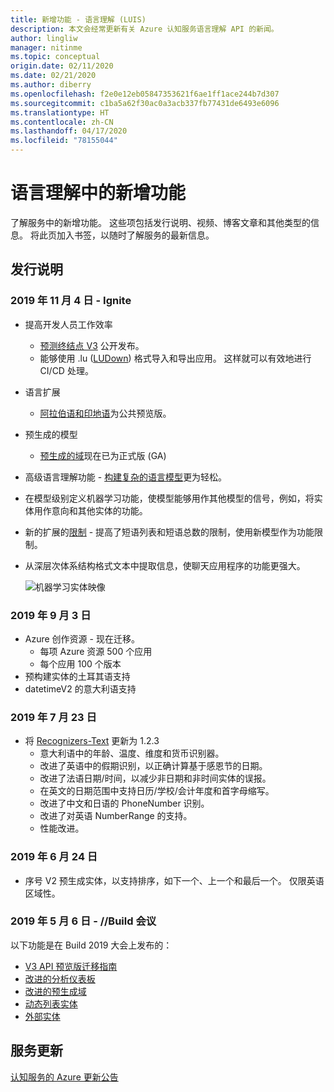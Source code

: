 ```yaml
---
title: 新增功能 - 语言理解 (LUIS)
description: 本文会经常更新有关 Azure 认知服务语言理解 API 的新闻。
author: lingliw
manager: nitinme
ms.topic: conceptual
origin.date: 02/11/2020
ms.date: 02/21/2020
ms.author: diberry
ms.openlocfilehash: f2e0e12eb05847353621f6ae1ff1ace244b7d307
ms.sourcegitcommit: c1ba5a62f30ac0a3acb337fb77431de6493e6096
ms.translationtype: HT
ms.contentlocale: zh-CN
ms.lasthandoff: 04/17/2020
ms.locfileid: "78155044"
---
```

# <a name="whats-new-in-language-understanding"></a>语言理解中的新增功能

了解服务中的新增功能。 这些项包括发行说明、视频、博客文章和其他类型的信息。 将此页加入书签，以随时了解服务的最新信息。

## <a name="release-notes"></a>发行说明

### <a name="november-4-2019---ignite"></a>2019 年 11 月 4 日 - Ignite

* 提高开发人员工作效率
    * [预测终结点 V3](luis-migration-api-v3.md) 公开发布。
    * 能够使用 .lu ([LUDown](https://github.com/microsoft/botbuilder-tools/tree/master/packages/Ludown)) 格式导入和导出应用。 这样就可以有效地进行 CI/CD 处理。
* 语言扩展
    * [阿拉伯语和印地语](luis-language-support.md)为公共预览版。
* 预生成的模型
    * [预生成的域](luis-reference-prebuilt-domains.md)现在已为正式版 (GA)
* 高级语言理解功能 - [构建复杂的语言模型](luis-concept-entity-types.md)更为轻松。
* 在模型级别定义机器学习功能，使模型能够用作其他模型的信号，例如，将实体用作意向和其他实体的功能。
* 新的扩展的[限制](luis-boundaries.md) - 提高了短语列表和短语总数的限制，使用新模型作为功能限制。
* 从深层次体系结构格式文本中提取信息，使聊天应用程序的功能更强大。

    ![机器学习实体映像](./media/whats-new/deep-entity-extraction-example.png)

### <a name="september-3-2019"></a>2019 年 9 月 3 日

* Azure 创作资源 - 现在迁移。
    * 每项 Azure 资源 500 个应用
    * 每个应用 100 个版本
* 预构建实体的土耳其语支持
* datetimeV2 的意大利语支持

### <a name="july-23-2019"></a>2019 年 7 月 23 日

* 将 [Recognizers-Text](https://github.com/microsoft/Recognizers-Text/releases/tag/dotnet-v1.2.3) 更新为 1.2.3
    * 意大利语中的年龄、温度、维度和货币识别器。
    * 改进了英语中的假期识别，以正确计算基于感恩节的日期。
    * 改进了法语日期/时间，以减少非日期和非时间实体的误报。
    * 在英文的日期范围中支持日历/学校/会计年度和首字母缩写。
    * 改进了中文和日语的 PhoneNumber 识别。
    * 改进了对英语 NumberRange 的支持。
    * 性能改进。

### <a name="june-24-2019"></a>2019 年 6 月 24 日

* 序号 V2 预生成实体，以支持排序，如下一个、上一个和最后一个。 仅限英语区域性。

### <a name="may-6-2019---build-conference"></a>2019 年 5 月 6 日 - //Build 会议

以下功能是在 Build 2019 大会上发布的：

* [V3 API 预览版迁移指南](luis-migration-api-v3.md)
* [改进的分析仪表板](luis-how-to-use-dashboard.md)
* [改进的预生成域](luis-reference-prebuilt-domains.md) 
* [动态列表实体](luis-migration-api-v3.md#dynamic-lists-passed-in-at-prediction-time)
* [外部实体](luis-migration-api-v3.md#external-entities-passed-in-at-prediction-time)


## <a name="service-updates"></a>服务更新

[认知服务的 Azure 更新公告](https://www.azure.cn/zh-cn/what-is-new/)
